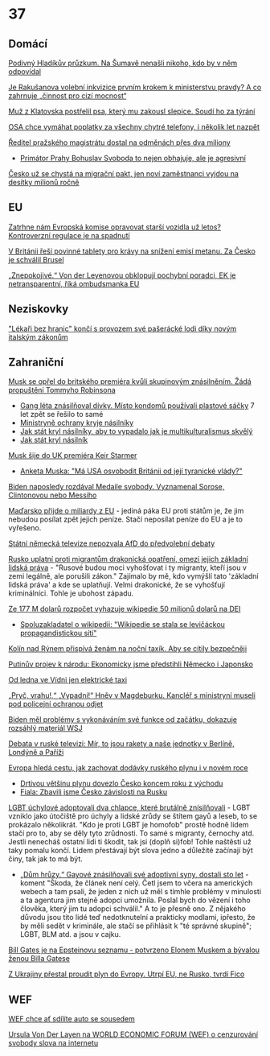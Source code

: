# 37

## Domácí

[Podivný Hladíkův průzkum. Na Šumavě nenašli nikoho, kdo by v něm odpovídal](https://www.idnes.cz/zpravy/domaci/hladik-sumava-narodni-park-krivoklatsko-pruzkum.A250105_184318_domaci_kori?zdroj=otvirak)

[Je Rakušanova volební inkvizice prvním krokem k ministerstvu pravdy? A co zahrnuje „činnost pro cizí mocnost“](https://www.lidovky.cz/nazory/zakon-o-volebnich-kampanich-rakusan-snemovna-prvni-cteni.A250103_221720_ln_nazory_lsva)

[Muž z Klatovska postřelil psa, který mu zakousl slepice. Soudí ho za týrání ](https://www.novinky.cz/clanek/krimi-muz-z-klatovska-postrelil-psa-ktery-mu-zakousl-slepice-soudi-ho-za-tyrani-40502919)

[OSA chce vymáhat poplatky za všechny chytré telefony, i několik let nazpět](https://www.novinky.cz/clanek/ekonomika-osa-chce-vymahat-poplatky-za-vsechny-chytre-telefony-i-nekolik-let-nazpet-40501486)

[Ředitel pražského magistrátu dostal na odměnách přes dva miliony](https://www.seznamzpravy.cz/clanek/domaci-kauzy-reditel-prazskeho-magistratu-dostal-na-odmenach-pres-dva-miliony-266676#dop_ab_variant=0&dop_source_zone_name=zpravy.sznhp.box&source=hp&seq_no=1&utm_campaign=&utm_medium=z-boxiku&utm_source=www.seznam.cz)
  *  [Primátor Prahy Bohuslav Svoboda to nejen obhajuje, ale je agresivní](https://x.com/jancizinsky/status/1869652835178299662)


[Česko už se chystá na migrační pakt, jen noví zaměstnanci vyjdou na desítky milionů ročně](https://www.novinky.cz/clanek/domaci-cesko-uz-se-chysta-na-migracni-pakt-jen-novi-zamestnanci-vyjdou-na-desitky-milionu-rocne-40503088)

## EU

[Zatrhne nám Evropská komise opravovat starší vozidla už letos? Kontroverzní regulace je na spadnutí](https://www.chip.cz/zatrhne-nam-evropska-komise-opravovat-starsi-vozidla-uz-letos-kontroverzni-regulace-je-na-spadnuti)

[V Británii řeší povinné tablety pro krávy na snížení emisí metanu. Za Česko je schválil Brusel](https://www.echo24.cz/a/HT8q3/zpravy-bovaer-snizovani-emisi-metan-kravy-krmiva-velka-britanie-rakovina-neplodnost-brusel-farmari)

[„Znepokojivé.“ Von der Leyenovou obklopují pochybní poradci, EK je netransparentní, říká ombudsmanka EU](https://www.echo24.cz/a/HT6tn/zpravy-zahranici-evropska-komise-je-netransparentni-von-der-leyen-pochybni-poradci?utm_source=www.seznam.cz&utm_medium=sekce-z-internetu)

## Neziskovky

["Lékaři bez hranic" končí s provozem své pašerácké lodi díky novým italským zákonům](https://www.lekari-bez-hranic.cz/aktuality/prozatim-ukoncujeme-provoz-zachranne-lodi-geo-barents#:~:text=L%C3%A9ka%C5%99i%20bez%20hranic%20s%20okam%C5%BEitou,italsk%C3%BDm%20z%C3%A1kon%C5%AFm%20a%20politick%C3%A9mu%20klimatu.)

## Zahraniční

[Musk se opřel do britského premiéra kvůli skupinovým znásilněním. Žádá propuštění Tommyho Robinsona](https://www.echo24.cz/a/HMmuJ/zpravy-svet-velka-britanie-elon-musk-kritika-znasilneni)
 * [Gang léta znásilňoval dívky. Místo kondomů používali plastové sáčky](https://tn.nova.cz/zpravodajstvi/clanek/379222-gang-leta-znasilnoval-divky-misto-kondomu-pouzivali-plastove-sacky) 7 let zpět se řešilo to samé
 * [Ministryně ochrany kryje násilníky](https://x.com/Lord_Talbot64/status/1874716951907578352)
 * [Jak stát kryl násilníky, aby to vypadalo jak je multikulturalismus skvělý](https://x.com/Telegraph/status/1875452454520668385)
 * [Jak stát kryl násilník](https://x.com/dux_severan/status/1875820910051013046)

[Musk šije do UK premiéra Keir Starmer](https://x.com/elonmusk/status/1876147362131071014)
 * [Anketa Muska: "Má USA osvobodit Británii od její tyranické vlády?"](https://x.com/elonmusk/status/1876174862747930717)

[Biden naposledy rozdával Medaile svobody. Vyznamenal Sorose, Clintonovou nebo Messiho](https://www.novinky.cz/clanek/zahranicni-amerika-biden-naposledy-rozdaval-medaile-svobody-vyznamenal-sorose-clintonovou-nebo-messiho-40503131)

[Maďarsko přijde o miliardy z EU](https://www.novinky.cz/clanek/ekonomika-madarsko-prijde-o-miliardy-z-eu-recese-se-orbanovi-prohlubuje-40502697) - jediná páka EU proti státům je, že jim nebudou posílat zpět jejich peníze. Stačí neposílat peníze do EU a je to vyřešeno.

[Státní německá televize nepozvala AfD do předvolební debaty](https://x.com/visegrad24/status/1875356334276935737)

[Rusko uplatní proti migrantům drakonická opatření, omezí jejich základní lidská práva](https://www.novinky.cz/clanek/zahranicni-evropa-rusko-uplatni-proti-migrantum-drakonicka-opatreni-omezi-jejich-zakladni-lidska-prava-40502814) - "Rusové budou moci vyhošťovat i ty migranty, kteří jsou v zemi legálně, ale porušili zákon." Zajímalo by mě, kdo vymýšlí tato 'základní lidská práva' a kde se uplatňují. Velmi drakonické, že se vyhošťují kriminálníci. Tohle je ubohost západu.

[Ze 177 M dolarů rozpočet vyhazuje wikipedie 50 milionů dolarů na DEI](https://nypost.com/2024/12/25/business/elon-musk-urges-supporters-not-to-donate-to-wikipedia-over-dei/)
 * [Spoluzakladatel o wikipedii: "Wikipedie se stala se levičáckou propagandistickou sítí"](https://x.com/MarioNawfal/status/1873995029401763885)

[Kolín nad Rýnem přispívá ženám na noční taxík. Aby se cítily bezpečněji](https://www.seznamzpravy.cz/clanek/zahranicni-stredni-evropa-kolin-nad-rynem-prispiva-zenam-na-nocni-taxik-aby-se-citily-bezpecneji-266758)

[Putinův projev k národu: Ekonomicky jsme předstihli Německo i Japonsko](https://www.novinky.cz/clanek/zahranicni-evropa-ruska-ekonomika-je-v-poradku-uklidnuje-putin-obcany-40501750)

[Od ledna ve Vídni jen elektrické taxi](https://x.com/JanJana84/status/1869826542232318418)

[„Pryč, vrahu!,“ „Vypadni!“ Hněv v Magdeburku. Kancléř s ministryní museli pod policejní ochranou odjet](https://www.echo24.cz/a/H9bMy/zpravy-svet-hnev-magdeburk-vypiskali-kancler-scholz-policie)

[Biden měl problémy s vykonáváním své funkce od začátku, dokazuje rozsáhlý materiál WSJ](https://www.novinky.cz/clanek/zahranicni-biden-mel-problemy-s-vykonavanim-sve-funkce-od-zacatku-dokazuje-rozsahly-material-wsj-40502114)

[Debata v ruské televizi: Mír, to jsou rakety a naše jednotky v Berlíně, Londýně a Paříži](https://www.novinky.cz/clanek/valka-na-ukrajine-debata-v-ruske-televizi-mir-to-jsou-rakety-a-nase-jednotky-v-berline-londyne-a-parizi-40502167)

[Evropa hledá cestu, jak zachovat dodávky ruského plynu i v novém roce](https://www.novinky.cz/clanek/ekonomika-evropa-hleda-cestu-jak-zachovat-dodavky-ruskeho-plynu-i-v-novem-roce-40501937)
 * [Drtivou většinu plynu dovezlo Česko koncem roku z východu](https://www.idnes.cz/ekonomika/domaci/plyn-dovoz-vychod-rusko.A241230_111419_ekonomika_ven)
 * [Fiala: Zbavili jsme Česko závislosti na Rusku](https://www.facebook.com/petr.fiala1964/posts/posunuli-jsme-%C4%8Desko-sm%C4%9Brem-k-energetick%C3%A9-nez%C3%A1vislosti-rozhodli-jsme-o-v%C3%BDstavb%C4%9B-d/1122412945914774/)

[LGBT úchylové adoptovali dva chlapce, které brutálně znísilňovali](https://nypost.com/2024/12/23/us-news/georgia-couple-convicted-for-sickening-sexual-abuse-of-adopted-sons-get-100-years-in-jail-a-house-of-horrors/) - LGBT vzniklo jako útočiště pro úchyly a lidské zrůdy se štítem gayů a leseb, to se prokázalo několikrát. "Kdo je proti LGBT je homofob" prostě hodně lidem stačí pro to, aby se děly tyto zrůdnosti. To samé s migranty, černochy atd. Jestli nenecháš ostatní lidi ti škodit, tak jsi (doplň si)fob! Tohle naštěstí už taky pomalu končí. Lidem přestávají být slova jedno a důležité začínají být činy, tak jak to má být.
 * [„Dům hrůzy.“ Gayové znásilňovali své adoptivní syny, dostali sto let](https://www.idnes.cz/zpravy/zahranicni/zneuzivani-deti-adopce-homosexualni-par.A241225_074819_zahranicni_misl) - koment "Škoda, že článek není celý. Četl jsem to včera na amerických webech a tam psali, že jeden z nich už měl s tímhle problémy v minulosti a ta agentura jim stejně adopci umožnila. Poslal bych do vězení i toho člověka, který jim tu adopci schválil." A to je přesně ono. Z nějakého důvodu jsou tito lidé teď nedotknutelní a prakticky modlami, ipřesto, že by měli sedět v kriminále, ale stačí se přihlásit k "té správné skupině"; LGBT, BLM atd. a jsou v cajku.

[Bill Gates je na Epsteinovu seznamu - potvrzeno Elonem Muskem a bývalou ženou Billa Gatese](https://www.youtube.com/watch?v=6XqmRKf3cXE)

[Z Ukrajiny přestal proudit plyn do Evropy. Utrpí EU, ne Rusko, tvrdí Fico](https://www.idnes.cz/zpravy/zahranicni/ukrajina-plyn-ropovod-slovensko-gazprom-evropa.A250101_071918_domaci_dyn)

## WEF

[WEF chce ať sdílíte auto se sousedem](https://x.com/wideawake_media/status/1873717641984020769)

[Ursula Von Der Layen na WORLD ECONOMIC FORUM (WEF) o cenzurování svobody slova na internetu](https://x.com/wideawake_media/status/1873315682302996670)
